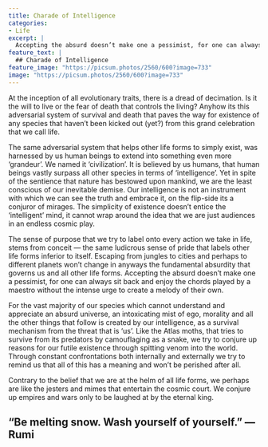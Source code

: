 ```yaml
---
title: Charade of Intelligence
categories:
- Life
excerpt: |
  Accepting the absurd doesn’t make one a pessimist, for one can always sit back and enjoy the chords played by a maestro without the intense urge to create a melody of their own.
feature_text: |
  ## Charade of Intelligence
feature_image: "https://picsum.photos/2560/600?image=733"
image: "https://picsum.photos/2560/600?image=733"
---
```


At the inception of all evolutionary traits, there is a dread of decimation. Is it the will to live or the fear of death that controls the living? Anyhow its this adversarial system of survival and death that paves the way for existence of any species that haven’t been kicked out (yet?) from this grand celebration that we call life.

The same adversarial system that helps other life forms to simply exist, was harnessed by us human beings to extend into something even more ‘grandeur’. We named it ‘civilization’. It is believed by us humans, that human beings vastly surpass all other species in terms of ‘intelligence’. Yet in spite of the sentience that nature has bestowed upon mankind, we are the least conscious of our inevitable demise. Our intelligence is not an instrument with which we can see the truth and embrace it, on the flip-side its a conjuror of mirages. The simplicity of existence doesn’t entice the ‘intelligent’ mind, it cannot wrap around the idea that we are just audiences in an endless cosmic play.

The sense of purpose that we try to label onto every action we take in life, stems from conceit — the same ludicrous sense of pride that labels other life forms inferior to itself. Escaping from jungles to cities and perhaps to different planets won’t change in anyways the fundamental absurdity that governs us and all other life forms. Accepting the absurd doesn’t make one a pessimist, for one can always sit back and enjoy the chords played by a maestro without the intense urge to create a melody of their own.

For the vast majority of our species which cannot understand and appreciate an absurd universe, an intoxicating mist of ego, morality and all the other things that follow is created by our intelligence, as a survival mechanism from the threat that is ‘us’. Like the Atlas moths, that tries to survive from its predators by camouflaging as a snake, we try to conjure up reasons for our futile existence through spitting venom into the world. Through constant confrontations both internally and externally we try to remind us that all of this has a meaning and won’t be perished after all.

Contrary to the belief that we are at the helm of all life forms, we perhaps are like the jesters and mimes that entertain the cosmic court. We conjure up empires and wars only to be laughed at by the eternal king.

## “Be melting snow. Wash yourself of yourself.” — Rumi
